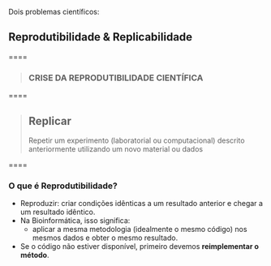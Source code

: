 Dois problemas científicos:

## Reprodutibilidade & Replicabilidade

====

> ### CRISE DA REPRODUTIBILIDADE CIENTÍFICA

====

> ## Replicar
> Repetir um experimento (laboratorial ou computacional)  descrito anteriormente utilizando um novo material ou dados

====

### O que é Reprodutibilidade?

- Reproduzir: criar condições idênticas a um resultado anterior e chegar a um resultado idêntico.
- Na Bioinformática, isso significa:
  - aplicar a mesma metodologia (idealmente o mesmo código) nos mesmos dados e obter o mesmo resultado.
- Se o código não estiver disponível, primeiro devemos **reimplementar o método**.
